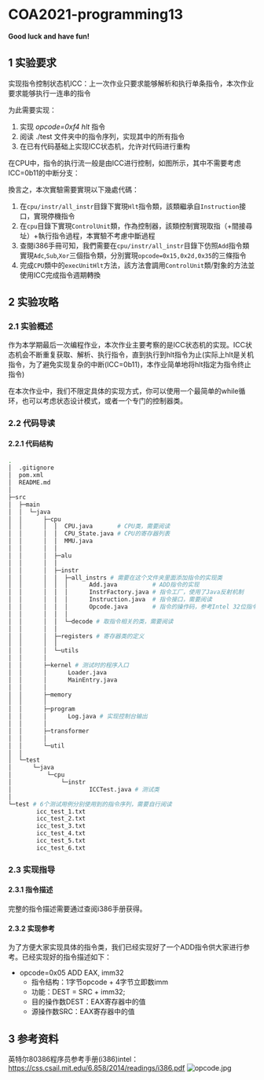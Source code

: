 # COA2021-programming13

**Good luck and have fun!**

## 1 实验要求

实现指令控制状态机ICC：上一次作业只要求能够解析和执行单条指令，本次作业要求能够执行一连串的指令

为此需要实现：
1. 实现 *opcode=0xf4 hlt* 指令
2. 阅读 ./test 文件夹中的指令序列，实现其中的所有指令
3. 在已有代码基础上实现ICC状态机，允许对代码进行重构

在CPU中，指令的执行流一般是由ICC进行控制，如图所示，其中不需要考虑ICC=0b11的中断分支：

換言之，本次實驗需要實現以下幾處代碼：
1. 在`cpu/instr/all_instr`目錄下實現`Hlt`指令類，該類繼承自`Instruction`接口，實現停機指令
2. 在`cpu`目錄下實現`ControlUnit`類，作為控制器，該類控制實現取指（+間接尋址）+執行指令過程，本實驗不考慮中斷過程
3. 查閱i386手冊可知，我們需要在`cpu/instr/all_instr`目錄下仿照`Add`指令類實現`Adc`,`Sub`,`Xor`三個指令類，分別實現`opcode=0x15,0x2d,0x35`的三條指令
4. 完成`CPU`類中的`execUnitHlt`方法，該方法會調用`ControlUnit`類/對象的方法並使用ICC完成指令週期轉換

## 2 实验攻略

### 2.1 实验概述

作为本学期最后一次编程作业，本次作业主要考察的是ICC状态机的实现。ICC状态机会不断重复获取、解析、执行指令，直到执行到hlt指令为止(实际上hlt是关机指令，为了避免实现复杂的中断(ICC=0b11)，本作业简单地将hlt指定为指令终止指令)

在本次作业中，我们不限定具体的实现方式，你可以使用一个最简单的while循环，也可以考虑状态设计模式，或者一个专门的控制器类。


### 2.2 代码导读

#### 2.2.1 代码结构

```bash
.
│  .gitignore
│  pom.xml
│  README.md
│
├─src
│  ├─main
│  │  └─java
│  │      ├─cpu
│  │      │  │  CPU.java       # CPU类，需要阅读
│  │      │  │  CPU_State.java # CPU的寄存器列表
│  │      │  │  MMU.java
│  │      │  │
│  │      │  ├─alu
│  │      │  │
│  │      │  ├─instr
│  │      │  │  ├─all_instrs # 需要在这个文件夹里面添加指令的实现类
│  │      │  │  │      Add.java          # ADD指令的实现
│  │      │  │  │      InstrFactory.java # 指令工厂，使用了Java反射机制
│  │      │  │  │      Instruction.java  # 指令接口，需要阅读
│  │      │  │  │      Opcode.java       # 指令的操作码，参考Intel 32位指令实现
│  │      │  │  │
│  │      │  │  └─decode # 取指令相关的类，需要阅读
│  │      │  │
│  │      │  ├─registers # 寄存器类的定义
│  │      │  │
│  │      │  └─utils
│  │      │
│  │      ├─kernel # 测试时的程序入口
│  │      │      Loader.java
│  │      │      MainEntry.java
│  │      │
│  │      ├─memory
│  │      │
│  │      ├─program
│  │      │      Log.java # 实现控制台输出
│  │      │
│  │      ├─transformer
│  │      │
│  │      └─util
│  │
│  └─test
│      └─java
│          └─cpu
│              └─instr
│                      ICCTest.java # 测试类
│
└─test # 6个测试用例分别使用到的指令序列，需要自行阅读
        icc_test_1.txt
        icc_test_2.txt
        icc_test_3.txt
        icc_test_4.txt
        icc_test_5.txt
        icc_test_6.txt

```
### 2.3 实现指导

#### 2.3.1 指令描述

完整的指令描述需要通过查阅i386手册获得。

#### 2.3.2 实现参考

为了方便大家实现具体的指令类，我们已经实现好了一个ADD指令供大家进行参考。已经实现好的指令描述如下：

- opcode=0x05 ADD EAX, imm32
    - 指令结构：1字节opcode + 4字节立即数imm
    - 功能：DEST = SRC + imm32;
    - 目的操作数DEST：EAX寄存器中的值
    - 源操作数SRC：EAX寄存器中的值


## 3 参考资料

英特尔80386程序员参考手册(i386)intel：https://css.csail.mit.edu/6.858/2014/readings/i386.pdf
![opcode.jpg](https://s2.loli.net/2021/12/18/pNQdDocSO8zkWsn.jpg)
